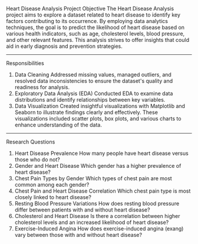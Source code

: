 Heart Disease Analysis Project
Objective
The Heart Disease Analysis project aims to explore a dataset related to heart disease to identify key factors contributing to its occurrence. By employing data analytics techniques, the goal is to predict the likelihood of heart disease based on various health indicators, such as age, cholesterol levels, blood pressure, and other relevant features. This analysis strives to offer insights that could aid in early diagnosis and prevention strategies.
________________________________________
Responsibilities
1.	Data Cleaning
	Addressed missing values, managed outliers, and resolved data inconsistencies to ensure the dataset's quality and readiness for analysis.
2.	Exploratory Data Analysis (EDA)
	Conducted EDA to examine data distributions and identify relationships between key variables.
3.	Data Visualization
	Created insightful visualizations with Matplotlib and Seaborn to illustrate findings clearly and effectively. These visualizations included scatter plots, box plots, and various charts to enhance understanding of the data.
________________________________________
Research Questions
1.	Heart Disease Prevalence
	How many people have heart disease versus those who do not?
2.	Gender and Heart Disease
	Which gender has a higher prevalence of heart disease?
3.	Chest Pain Types by Gender
	Which types of chest pain are most common among each gender?
4.	Chest Pain and Heart Disease Correlation
	Which chest pain type is most closely linked to heart disease?
5.	Resting Blood Pressure Variations
	How does resting blood pressure differ between patients with and without heart disease?
6.	Cholesterol and Heart Disease
	Is there a correlation between higher cholesterol levels and an increased likelihood of heart disease?
7.	Exercise-Induced Angina
	How does exercise-induced angina (exang) vary between those with and without heart disease?
